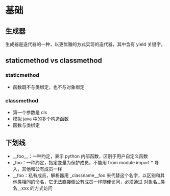 # 基础
## 生成器
生成器是迭代器的一种，以更优雅的方式实现的迭代器，其中含有 yield 关键字。

## staticmethod vs classmethod
### staticmethod
- 函数既不与类绑定，也不与对象绑定

### classmethod
- 第一个参数是 cls
- 模拟 java 中的多个构造函数
- 函数与类绑定

## 下划线
- \_\_foo\_\_：一种约定，表示 python 内部函数，区别于用户自定义函数
- \_foo：一种约定，指定变量为保护成员，不能用 from module import \* 导入，其他和公有成员一样
- \_\_foo：私有成员，解析器用 \_classname\_\_foo 来代替这个名字，以区别和其他类相同的命名，它无法直接像公有成员一样随便访问，必须通过 对象名.\_类名\_\_xxx 的方式访问